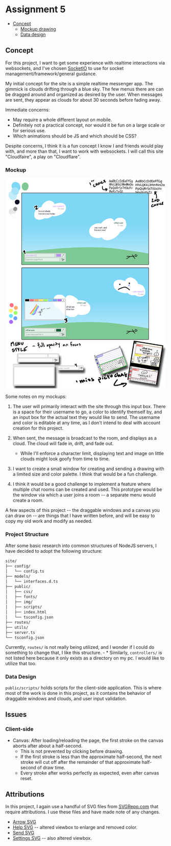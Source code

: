 # Assignment 5

- [Concept](#concept)
    - [Mockup drawing](#mockup)
    - [Data design](#data-design)


## Concept

For this project, I want to get some experience with realtime interactions via websockets, and I've chosen [SocketIO](https://socket.io/) to use for socket management/framework/general guidance.

My initial concept for the site is a simple realtime messenger app. The gimmick is clouds drifting through a blue sky. The few menus there are can be dragged around and organized as desired by the user. When messages are sent, they appear as clouds for about 30 seconds before fading away.

Immediate concerns:
- May require a whole different layout on mobile.
- Definitely not a practical concept, nor would it be fun on a large scale or for serious use.
- Which animations should be JS and which should be CSS?

Despite concerns, I think it is a fun concept I know I and friends would play with, and more than that, I want to work with websockets. I will call this site "Cloudfaire", a play on "Cloudflare".


### Mockup

![Site concept](./readme-src/concept.png)

Some notes on my mockups:

1. The user will primarily interact with the site through this input box. There is a space for their username to go, a color to identify themself by, and an input box for the actual text they would like to send. The username and color is editable at any time, as I don't intend to deal with account creation for this project.

2. When sent, the message is broadcast to the room, and displays as a cloud. The cloud will fade in, drift, and fade out.
    - While I'll enforce a character limit, displaying text and image on little clouds might look goofy from time to time.

3. I want to create a small window for creating and sending a drawing with a limited size and color palette. I think that would be a fun challenge.

4. I think it would be a good challenge to implement a feature where multiple chat rooms can be created and used. This prototype would be the window via which a user joins a room -- a separate menu would create a room.

A few aspects of this project -- the draggable windows and a canvas you can draw on -- are things that I have written before, and will be easy to copy my old work and modify as needed. 


### Project Structure

After some basic research into common structures of NodeJS servers, I have decided to adopt the following structure:

```
site/
├── config/
│   └── config.ts
├── models/
│   └── interfaces.d.ts
├── public/
│   ├── css/
│   ├── fonts/
│   ├── img/
│   ├── scripts/
│   ├── index.html
│   └── tsconfig.json
├── routes/
├── utils/
├── server.ts
└── tsconfig.json
```

Currently, `routes/` is not really being utilized, and I wonder if I could do something to change that, I like this structure.
    - * Similarly, `controllers/` is not listed here because it only exists as a directory on my pc. I would like to utilize that too.


### Data Design

`public/scripts/` holds scripts for the client-side application. This is where most of the work is done in this project, as it contains the behavior of draggable windows and clouds, and user input validation.


## Issues

### Client-side

- Canvas: After loading/reloading the page, the first stroke on the canvas aborts after about a half-second.
    - This is not prevented by clicking before drawing.
    - If the first stroke is less than the approximate half-second, the next stroke will cut off after the remainder of that approximate half-second of draw time.
    - Every stroke after works perfectly as expected, even after canvas reset.


## Attributions

In this project, I again use a handful of SVG files from [SVGRepo.com](https://www.svgrepo.com) that require attributions. I use these files and have made note of any changes.

- [Arrow SVG](https://www.svgrepo.com/svg/469643/right-arrow)
- [Help SVG](https://www.svgrepo.com/svg/507736/help) -- altered viewbox to enlarge and removed color.
- [Send SVG](https://www.svgrepo.com/svg/327524/send)
- [Settings SVG](https://www.svgrepo.com/svg/509221/settings) -- also altered viewbox.
